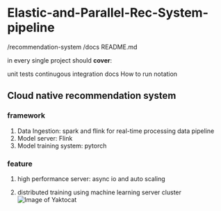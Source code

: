 # Elastic-and-Parallel-Rec-System-pipeline
/recommendation-system
/docs
README.md

in every single project should **cover**:

unit tests
continugous integration
docs
How to run
notation

## Cloud native recommendation system
### framework
1. Data Ingestion: spark and flink for real-time processing data pipeline
2. Model server: Flink
3. Model training system: pytorch

### feature
1. high performance server: async io and auto scaling

2. distributed training using machine learning server cluster
![Image of Yaktocat](https://github.com/ZhiHanZ/Elastic-and-Parallel-Rec-System-pipeline/blob/main/resources/webroot/fg14.png)
